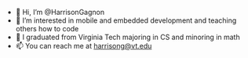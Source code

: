 - 👋 Hi, I’m @HarrisonGagnon
- 👀 I’m interested in mobile and embedded development and teaching others how to code
- 🌱 I graduated from Virginia Tech majoring in CS and minoring in math
- 📫 You can reach me at harrisong@vt.edu
